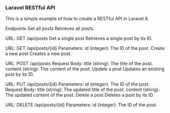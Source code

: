 ###  Laravel RESTful API
This is a simple example of how to create a RESTful API in Laravel 8.

Endpoints
Get all posts
Retrieves all posts.

URL: GET /api/posts
Get a single post
Retrieves a single post by its ID.

URL: GET /api/posts/{id}
Parameters:
id (integer): The ID of the post.
Create a new post
Creates a new post.

URL: POST /api/posts
Request Body:
title (string): The title of the post.
content (string): The content of the post.
Update a post
Updates an existing post by its ID.

URL: PUT /api/posts/{id}
Parameters:
id (integer): The ID of the post.
Request Body:
title (string): The updated title of the post.
content (string): The updated content of the post.
Delete a post
Deletes a post by its ID.

URL: DELETE /api/posts/{id}
Parameters:
id (integer): The ID of the post.
